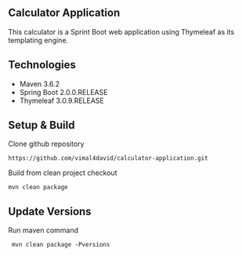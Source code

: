 ## Calculator Application
This calculator is a Sprint Boot web application using Thymeleaf as its templating engine.

## Technologies
* Maven 3.6.2
* Spring Boot 2.0.0.RELEASE
* Thymeleaf 3.0.9.RELEASE

## Setup & Build
Clone github repository

    https://github.com/vimal4david/calculator-application.git

Build from clean project checkout

    mvn clean package
        
## Update Versions
Run maven command 

     mvn clean package -Pversions

